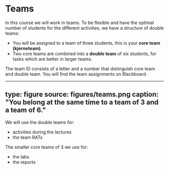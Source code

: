 # Teams


In this course we will work in teams. To be flexible and have the optimal number of students for the different activities, we have a structure of double teams:

* You will be assigned to a team of three students, this is your **core team** __(kjerneteam)__.
* Two core teams are combined into a **double team** of six students, for tasks which are better in larger teams.

The team ID consists of a letter and a number that distinguish core team and double team. You will find the team assignments on Blackboard.

---
type: figure
source: figures/teams.png
caption: "You belong at the same time to a team of 3 and a team of 6."
---

We will use the double teams for:

* activities during the lectures
* the team RATs

The smaller core teams of 3 we use for:

* the labs
* the reports